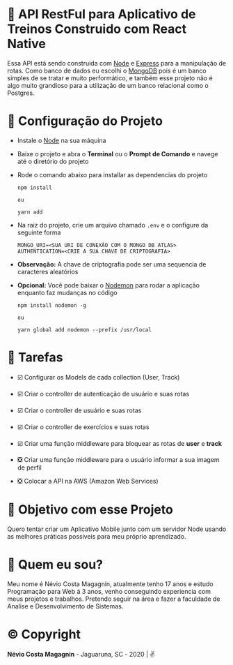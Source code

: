 # :running: API RestFul para Aplicativo de Treinos Construido com React Native

Essa API está sendo construida com [Node](https://nodejs.org/en/) e [Express](https://www.express.com/) para a manipulação de rotas. Como banco de dados eu escolhi o [MongoDB](https://www.mongodb.com/) pois é um banco simples de se tratar e muito performático, e também esse projeto não é algo muito grandioso para a utilização de um banco relacional como o Postgres. 

# :wrench: Configuração do Projeto

* Instale o [Node](https://nodejs.org/en/) na sua máquina

* Baixe o projeto e abra o **Terminal** ou o **Prompt de Comando** e navege até o diretório do projeto

* Rode o comando abaixo para installar as dependencias do projeto
	```
	npm install
	
	ou

	yarn add
	```

* Na raiz do projeto, crie um arquivo chamado `.env` e o configure da seguinte forma
	```
	MONGO_URI=<SUA URI DE CONEXÃO COM O MONGO DB ATLAS>
	AUTHENTICATION=<CRIE A SUA CHAVE DE CRIPTOGRAFIA>
	```

* **Observação:** A chave de criptografia pode ser uma sequencia de caracteres aleatórios

* **Opcional:** Você pode baixar o [Nodemon](https://nodemon.io/) para rodar a aplicação enquanto faz mudanças no código
	```
	npm install nodemon -g
	
	ou

	yarn global add nodemon --prefix /usr/local
	```

# :pencil: Tarefas

* :ballot_box_with_check: Configurar os Models de cada collection (User, Track)

* :ballot_box_with_check: Criar o controller de autenticação de usuário e suas rotas

* :ballot_box_with_check: Criar o controller de usuário e suas rotas

* :ballot_box_with_check: Criar o controller de exercícios e suas rotas

* :ballot_box_with_check: Criar uma função middleware para bloquear as rotas de **user** e **track**

* :negative_squared_cross_mark: Criar uma função middleware para o usuário informar a sua imagem de perfil

* :negative_squared_cross_mark: Colocar a API na AWS (Amazon Web Services)

# :dart: Objetivo com esse Projeto

Quero tentar criar um Aplicativo Mobile junto com um servidor Node usando as melhores práticas possiveis para meu próprio aprendizado.

# :boy: Quem eu sou?

Meu nome é Névio Costa Magagnin, atualmente tenho 17 anos e estudo Programação para Web á 3 anos, venho conseguindo experiencia com meus projetos e trabalhos. Pretendo seguir na área e fazer a faculdade de Analise e Desenvolvimento de Sistemas.

# :copyright: Copyright

**Névio Costa Magagnin** - Jaguaruna, SC - 2020 | :v: